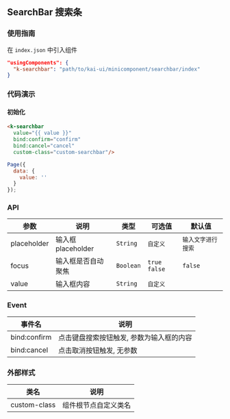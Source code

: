 ## SearchBar 搜索条

### 使用指南
在 `index.json` 中引入组件
```json
"usingComponents": {
  "k-searchbar": "path/to/kai-ui/minicomponent/searchbar/index"
}
```

### 代码演示

#### 初始化

```html
<k-searchbar
  value="{{ value }}" 
  bind:confirm="confirm" 
  bind:cancel="cancel" 
  custom-class="custom-searchbar"/>
```

```javascript
Page({
  data: {
    value: ''
  }
});

```

### API

| 参数 | 说明 | 类型 | 可选值 | 默认值 |
|-----------|-----------|-----------|-----------|-------------|
| placeholder | 输入框placeholder | `String` | `自定义` | `输入文字进行搜索` |
| focus | 输入框是否自动聚焦 | `Boolean` | `true` `false` | `false` |
| value | 输入框内容 | `String` | `自定义`| ` ` |

### Event

| 事件名 | 说明 |
|-----------|-----------|
| bind:confirm | 点击键盘搜索按钮触发, 参数为输入框的内容 |
| bind:cancel | 点击取消按钮触发, 无参数 |

### 外部样式

| 类名 | 说明 |
|-----------|-----------|
| custom-class | 组件根节点自定义类名 |

